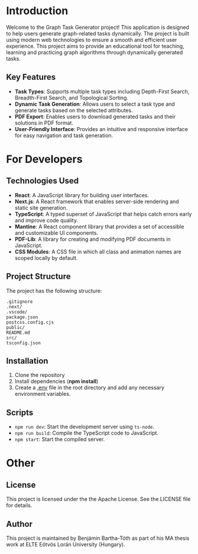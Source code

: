 # Introduction

Welcome to the Graph Task Generator project! This application is designed to help users generate graph-related tasks dynamically. The project is built using modern web technologies to ensure a smooth and efficient user experience. This project aims to provide an educational tool for teaching, learning and practicing graph algorithms through dynamically generated tasks.

## Key Features

- **Task Types**: Supports multiple task types including Depth-First Search, Breadth-First Search, and Topological Sorting.
- **Dynamic Task Generation**: Allows users to select a task type and generate tasks based on the selected attributes.
- **PDF Export**: Enables users to download generated tasks and their solutions in PDF format.
- **User-Friendly Interface**: Provides an intuitive and responsive interface for easy navigation and task generation.

# For Developers

## Technologies Used

- **React**: A JavaScript library for building user interfaces.
- **Next.js**: A React framework that enables server-side rendering and static site generation.
- **TypeScript**: A typed superset of JavaScript that helps catch errors early and improve code quality.
- **Mantine**: A React component library that provides a set of accessible and customizable UI components.
- **PDF-Lib**: A library for creating and modifying PDF documents in JavaScript.
- **CSS Modules**: A CSS file in which all class and animation names are scoped locally by default.

## Project Structure

The project has the following structure:

```
.gitignore
.next/
.vscode/
package.json
postcss.config.cjs
public/
README.md
src/
tsconfig.json
```

## Installation

1. Clone the repository
2. Install dependencies (**npm install**)
3. Create a [.env](vscode-file://vscode-app/c:/Users/Benj%C3%A1min/AppData/Local/Programs/Microsoft%20VS%20Code%20Insiders/resources/app/out/vs/code/electron-sandbox/workbench/workbench.html) file in the root directory and add any necessary environment variables.

## Scripts

* `npm run dev`: Start the development server using `ts-node`.
* `npm run build`: Compile the TypeScript code to JavaScript.
* `npm start`: Start the compiled server.

# Other

## License

This project is licensed under the the Apache License. See the LICENSE file for details.

## Author

This project is maintained by Benjámin Bartha-Tóth as part of his MA thesis work at ELTE Eötvös Lorán University (Hungary).
